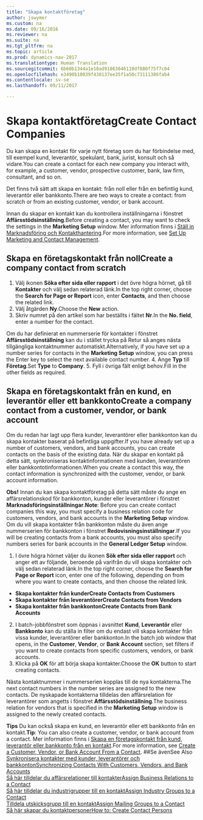```yaml
---
title: "Skapa kontaktföretag"
author: jswymer
ms.custom: na
ms.date: 09/16/2016
ms.reviewer: na
ms.suite: na
ms.tgt_pltfrm: na
ms.topic: article
ms.prod: dynamics-nav-2017
ms.translationtype: Human Translation
ms.sourcegitcommit: 6b60b1344a1e18ad91863046110df880f75f7c04
ms.openlocfilehash: e3490b10039f430137ee35f1a50c73111386fab4
ms.contentlocale: sv-se
ms.lasthandoff: 09/11/2017

---
```

# <a name="create-contact-companies"></a><span data-ttu-id="82112-102">Skapa kontaktföretag</span><span class="sxs-lookup"><span data-stu-id="82112-102">Create Contact Companies</span></span>
<span data-ttu-id="82112-103">Du kan skapa en kontakt för varje nytt företag som du har förbindelse med, till exempel kund, leverantör, spekulant, bank, jurist, konsult och så vidare.</span><span class="sxs-lookup"><span data-stu-id="82112-103">You can create a contact for each new company you interact with, for example, a customer, vendor, prospective customer, bank, law firm, consultant, and so on.</span></span>

<span data-ttu-id="82112-104">Det finns två sätt att skapa en kontakt: från noll eller från en befintlig kund, leverantör eller bankkonto.</span><span class="sxs-lookup"><span data-stu-id="82112-104">There are two ways to create a contact: from scratch or from an existing customer, vendor, or bank account.</span></span>

<span data-ttu-id="82112-105">Innan du skapar en kontakt kan du kontrollera inställningarna i fönstret **Affärsstödsinställning**.</span><span class="sxs-lookup"><span data-stu-id="82112-105">Before creating a contact, you may want to check the settings in the **Marketing Setup** window.</span></span> <span data-ttu-id="82112-106">Mer information finns i [Ställ in Marknadsföring och Kontakthantering](marketing-setup-marketing.md).</span><span class="sxs-lookup"><span data-stu-id="82112-106">For more information, see [Set Up Marketing and Contact Management](marketing-setup-marketing.md).</span></span>

## <a name="create-a-company-contact-from-scratch"></a><span data-ttu-id="82112-107">Skapa en företagskontakt från noll</span><span class="sxs-lookup"><span data-stu-id="82112-107">Create a company contact from scratch</span></span>
1. <span data-ttu-id="82112-108">Välj ikonen **Söka efter sida eller rapport** i det övre högra hörnet, gå till **Kontakter** och välj sedan relaterad länk.</span><span class="sxs-lookup"><span data-stu-id="82112-108">In the top right corner, choose the **Search for Page or Report** icon, enter **Contacts**, and then choose the related link.</span></span>
2. <span data-ttu-id="82112-109">Välj åtgärden **Ny**.</span><span class="sxs-lookup"><span data-stu-id="82112-109">Choose the **New** action.</span></span>
3. <span data-ttu-id="82112-110">Skriv numret på den artikel som har beställts i fältet **Nr**.</span><span class="sxs-lookup"><span data-stu-id="82112-110">In the **No. field**, enter a number for the contact.</span></span>

  <span data-ttu-id="82112-111">Om du har definierat en nummerserie för kontakter i fönstret **Affärsstödsinställning** kan du i stället trycka på Retur så anges nästa tillgängliga kontaktnummer automatiskt.</span><span class="sxs-lookup"><span data-stu-id="82112-111">Alternatively, if you have set up a number series for contacts in the **Marketing Setup** window, you can press the Enter key to select the next available contact number.</span></span>
4. <span data-ttu-id="82112-112">Ange **Typ** till **Företag**.</span><span class="sxs-lookup"><span data-stu-id="82112-112">Set **Type** to **Company**.</span></span>
5. <span data-ttu-id="82112-113">Fyll i övriga fält enligt behov.</span><span class="sxs-lookup"><span data-stu-id="82112-113">Fill in the other fields as required.</span></span>

## <a name="create-a-company-contact-from-a-customer-vendor-or-bank-account"></a><span data-ttu-id="82112-114">Skapa en företagskontakt från en kund, en leverantör eller ett bankkonto</span><span class="sxs-lookup"><span data-stu-id="82112-114">Create a company contact from a customer, vendor, or bank account</span></span>
<span data-ttu-id="82112-115">Om du redan har lagt upp flera kunder, leverantörer eller bankkonton kan du skapa kontakter baserat på befintliga uppgifter.</span><span class="sxs-lookup"><span data-stu-id="82112-115">If you have already set up a number of customers, vendors, and bank accounts, you can create contacts on the basis of the existing data.</span></span> <span data-ttu-id="82112-116">När du skapar en kontakt på detta sätt, synkroniseras kontaktinformationen med kunden, leverantören eller bankkontotinformationen.</span><span class="sxs-lookup"><span data-stu-id="82112-116">When you create a contact this way, the contact information is synchronized with the customer, vendor, or bank account information.</span></span>

<span data-ttu-id="82112-117">**Obs!** Innan du kan skapa kontaktföretag på detta sätt måste du ange en affärsrelationskod för bankkonton, kunder eller leverantörer i fönstret **Marknadsföringsinställningar**.</span><span class="sxs-lookup"><span data-stu-id="82112-117">**Note**: Before you can create contact companies this way, you must specify a business relation code for customers, vendors, and bank accounts in the **Marketing Setup** window.</span></span> <span data-ttu-id="82112-118">Om du vill skapa kontakter från bankkonton måste du även ange nummerserien för bankkonton i fönstret **Redovisningsinställningar**.</span><span class="sxs-lookup"><span data-stu-id="82112-118">If you will be creating contacts from a bank accounts, you must also specify numbers series for bank accounts in the **General Ledger Setup** window.</span></span>

1. <span data-ttu-id="82112-119">I övre högra hörnet väljer du ikonen **Sök efter sida eller rapport** och anger ett av följande, beroende på varifrån du vill skapa kontakter och välj sedan relaterad länk.</span><span class="sxs-lookup"><span data-stu-id="82112-119">In the top right corner, choose the **Search for Page or Report** icon, enter one of the following, depending on from where you want to create contacts, and then choose the related link.</span></span>
  * <span data-ttu-id="82112-120">**Skapa kontakter från kunder**</span><span class="sxs-lookup"><span data-stu-id="82112-120">**Create Contacts from Customers**</span></span>
  * <span data-ttu-id="82112-121">**Skapa kontakter från leverantörer**</span><span class="sxs-lookup"><span data-stu-id="82112-121">**Create Contacts from Vendors**</span></span>
  * <span data-ttu-id="82112-122">**Skapa kontakter från bankkonton**</span><span class="sxs-lookup"><span data-stu-id="82112-122">**Create Contacts from Bank Accounts**</span></span>
2. <span data-ttu-id="82112-123">I batch-jobbfönstret som öppnas i avsnittet **Kund**, **Leverantör** eller **Bankkonto** kan du ställa in filter om du endast vill skapa kontakter från vissa kunder, leverantörer eller bankkonton.</span><span class="sxs-lookup"><span data-stu-id="82112-123">In the batch job window that opens, in the **Customer**, **Vendor**, or **Bank Account** section, set filters if you want to create contacts from specific customers, vendors, or bank accounts.</span></span>
3. <span data-ttu-id="82112-124">Klicka på **OK** för att börja skapa kontakter.</span><span class="sxs-lookup"><span data-stu-id="82112-124">Choose the **OK** button to start creating contacts.</span></span>

  <span data-ttu-id="82112-125">Nästa kontaktnummer i nummerserien kopplas till de nya kontakterna.</span><span class="sxs-lookup"><span data-stu-id="82112-125">The next contact numbers in the number series are assigned to the new contacts.</span></span> <span data-ttu-id="82112-126">De nyskapade kontakterna tilldelas den affärsrelation för leverantörer som angetts i fönstret **Affärsstödsinställning**.</span><span class="sxs-lookup"><span data-stu-id="82112-126">The business relation for vendors that is specified in the **Marketing Setup** window is assigned to the newly created contacts.</span></span>

<span data-ttu-id="82112-127">**Tips** Du kan också skapa en kund, en leverantör eller ett bankkonto från en kontakt.</span><span class="sxs-lookup"><span data-stu-id="82112-127">**Tip**: You can also create a customer, vendor, or bank account from a contact.</span></span> <span data-ttu-id="82112-128">Mer information finns i [Skapa en företagskontakt från kund, leverantör eller bankkonto från en kontakt](marketing-how-create-contacts-new-customers-vendors-bank-accounts.md).</span><span class="sxs-lookup"><span data-stu-id="82112-128">For more information, see [Create a Customer, Vendor, or Bank Account From a Contact](marketing-how-create-contacts-new-customers-vendors-bank-accounts.md).</span></span>
##<a name="see-also"></a><span data-ttu-id="82112-129">Se även</span><span class="sxs-lookup"><span data-stu-id="82112-129">See Also</span></span>
[<span data-ttu-id="82112-130">Synkronisera kontakter med kunder, leverantörer och bankkonton</span><span class="sxs-lookup"><span data-stu-id="82112-130">Synchronizing Contacts With Customers, Vendors, and Bank Accounts</span></span>](marketing-synchronize-contacts-customers-vendors-bank-accounts.md)  
[<span data-ttu-id="82112-131">Så här tilldelar du affärsrelationer till kontakter</span><span class="sxs-lookup"><span data-stu-id="82112-131">Assign Business Relations to a Contact</span></span>](marketing-business-relations.md#assign-business-relations-to-a-contact)  
[<span data-ttu-id="82112-132">Så här tilldelar du industrigrupper till en kontakt</span><span class="sxs-lookup"><span data-stu-id="82112-132">Assign Industry Groups to a Contact</span></span>](marketing-industry-groups.md#assign-industry-groups-to-a-contact)  
[<span data-ttu-id="82112-133">Tilldela utskicksgrupp till en kontakt</span><span class="sxs-lookup"><span data-stu-id="82112-133">Assign Mailing Groups to a Contact</span></span>](marketing-mailing-groups.md#assign-mailing-groups-to-a-contact)  
[<span data-ttu-id="82112-134">Så här skapar du kontaktpersoner</span><span class="sxs-lookup"><span data-stu-id="82112-134">How to: Create Contact Persons</span></span>](marketing-create-contact-persons.md)  

